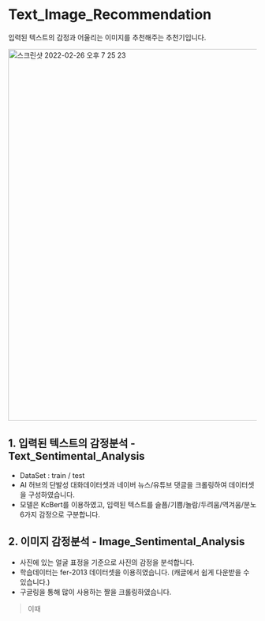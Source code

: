 # Text_Image_Recommendation

입력된 텍스트의 감정과 어울리는 이미지를 추천해주는 추천기입니다.


<img width="753" alt="스크린샷 2022-02-26 오후 7 25 23" src="https://user-images.githubusercontent.com/62793657/155839697-b9fac8a8-b141-4ad2-9458-96f1db65e659.png">

## 1. 입력된 텍스트의 감정분석 - Text_Sentimental_Analysis
- DataSet : train / test
- AI 허브의 단발성 대화데이터셋과 네이버 뉴스/유튜브 댓글을 크롤링하여 데이터셋을 구성하였습니다.
- 모델은 KcBert를 이용하였고, 입력된 텍스트를 슬픔/기쁨/놀람/두려움/역겨움/분노 6가지 감정으로 구분합니다.


## 2. 이미지 감정분석 - Image_Sentimental_Analysis
- 사진에 있는 얼굴 표정을 기준으로 사진의 감정을 분석합니다.
- 학습데이터는 fer-2013 데이터셋을 이용히였습니다. (캐글에서 쉽게 다운받을 수 있습니다.)
- 구글링을 통해 많이 사용하는 짤을 크롤링하였습니다.
> 이때

